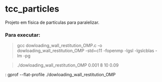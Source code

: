 # tcc_particles
Projeto em física de partículas para paralelizar.

### Para executar:

> gcc dowloading_wall_restitution_OMP.c -o dowloading_wall_restitution_OMP -std=c11 -fopenmp -lgsl -lgslcblas -lm -pg

> ./dowloading_wall_restitution_OMP 0.001 8 10 0.09

: gprof  --flat-profile ./dowloading_wall_restitution_OMP
